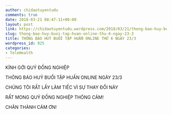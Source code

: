 ```yaml
---
author: chidaotuyentudu
comments: true
date: 2018-03-21 08:47:11+00:00
layout: post
link: https://chidaotuyentudu.wordpress.com/2018/03/21/thong-bao-huy-buoi-tap-huan-online-thu-6-ngay-23-3/
slug: thong-bao-huy-buoi-tap-huan-online-thu-6-ngay-23-3
title: THÔNG BÁO HUỶ BUỔI TẬP HUẤN ONLINE THỨ 6 NGÀY 23/3
wordpress_id: 925
categories:
- TeleHealth
---
```


KÍNH GỞI QUÝ ĐỒNG NGHIỆP

THÔNG BÁO HUỶ BUỔI TẬP HUẤN ONLINE NGÀY 23/3

CHÚNG TÔI RẤT LẤY LÀM TIẾC VÌ SỰ THAY ĐỔI NÀY

RẤT MONG QUÝ ĐỒNG NGHIỆP THÔNG CẢM!

CHÂN THÀNH CÁM ƠN!
